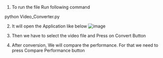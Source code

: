 1) To run the file 
Run following command 

python Video_Converter.py

2) It will open the Application like below
![image](https://github.com/SourabhJ7/Video_Convert_And_Performance/assets/80623989/5005acce-967c-4218-b1dd-6a583fa7ceb0)

3) Then we have to select the video file and Press on Convert Button
4) After conversion, We will compare the performance. For that we need to press Compare Performance button
